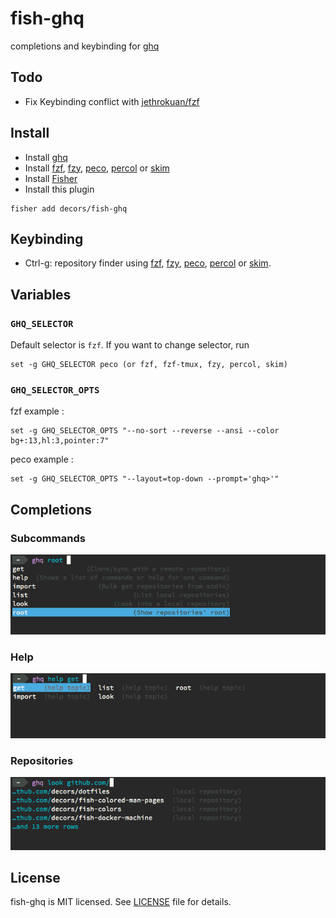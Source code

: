 # fish-ghq

completions and keybinding for [ghq]

## Todo

* Fix Keybinding conflict with [jethrokuan/fzf](https://github.com/jethrokuan/fzf)

## Install

* Install [ghq]
* Install [fzf], [fzy], [peco], [percol] or [skim]
* Install [Fisher](https://github.com/jorgebucaran/fisher)
* Install this plugin

```fish
fisher add decors/fish-ghq
```

## Keybinding

* Ctrl-g: repository finder using [fzf], [fzy], [peco], [percol] or [skim].

## Variables

### `GHQ_SELECTOR`

Default selector is `fzf`. If you want to change selector, run

```fish
set -g GHQ_SELECTOR peco (or fzf, fzf-tmux, fzy, percol, skim)
```

### `GHQ_SELECTOR_OPTS`

fzf example :

```fish
set -g GHQ_SELECTOR_OPTS "--no-sort --reverse --ansi --color bg+:13,hl:3,pointer:7"
```

peco example :

```fish
set -g GHQ_SELECTOR_OPTS "--layout=top-down --prompt='ghq>'"
```

## Completions

### Subcommands

![Completions1](https://raw.githubusercontent.com/decors/various/master/images/ghq-screenshot1.png)

### Help

![Completions2](https://raw.githubusercontent.com/decors/various/master/images/ghq-screenshot2.png)

### Repositories

![Completion3](https://raw.githubusercontent.com/decors/various/master/images/ghq-screenshot3.png)

## License

fish-ghq is MIT licensed. See [LICENSE](LICENSE) file for details.

[ghq]:https://github.com/motemen/ghq
[peco]:https://github.com/peco/peco
[fzf]:https://github.com/junegunn/fzf
[fzy]:https://github.com/jhawthorn/fzy
[percol]:https://github.com/mooz/percol
[skim]:https://github.com/lotabout/skim
